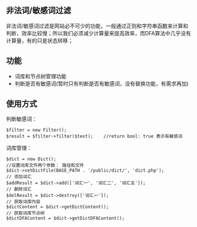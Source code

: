 ## 非法词/敏感词过滤

非法词/敏感词过滤是网站必不可少的功能，一般通过正则和字符串函数来计算和判断，效率比较慢；所以我们必须减少计算量来提高效率，而DFA算法中几乎没有计算量，有的只是状态转移； 

## 功能
- 词库和节点树管理功能
- 判断是否有敏感词(暂时只有判断是否有敏感词，没有替换功能，有需求再加)

## 使用方式

判断敏感词：
```
$filter = new Filter();
$result = $filter->filter($text);    //return bool: true 表示有敏感词
```

词库管理：
```
$dict = new Dict();
//设置词库文件两个参数： 路径和文件
$dict->setDictFile(BASE_PATH . '/public/dict/', 'dict.php');
// 添加词汇
$addResult = $dict->add(['词汇一', '词汇二', '词汇五']);
// 删除词汇
$delResult = $dict->destroy(['词汇一']);
// 获取词库内容
$dictContent = $dict->getDictContent();
// 获取词库节点树
$dictDFAContent = $dict->getDictDFAContent();
```

